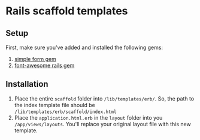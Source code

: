 # Rails scaffold templates

## Setup
First, make sure you've added and installed the following gems:

1. [simple form gem](https://github.com/plataformatec/simple_form)
2. [font-awesome rails gem](https://github.com/FortAwesome/font-awesome-sass)

## Installation

1. Place the entire `scaffold` folder into `/lib/templates/erb/`. So, the path to the index template file should be `/lib/templates/erb/scaffold/index.html`
2. Place the `application.html.erb` in the `layout` folder into you `/app/views/layouts`. You'll replace your original layout file with this new template.
